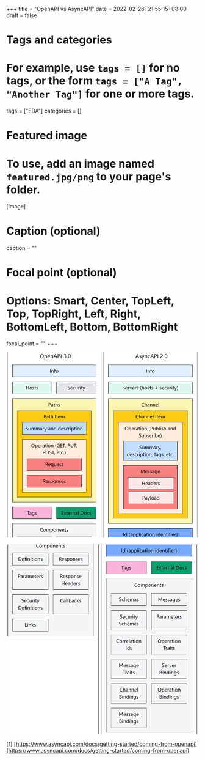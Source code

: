 +++
title = "OpenAPI vs AsyncAPI"
date = 2022-02-26T21:55:15+08:00
draft = false

# Tags and categories
# For example, use `tags = []` for no tags, or the form `tags = ["A Tag", "Another Tag"]` for one or more tags.
tags = ["EDA"]
categories = []

# Featured image
# To use, add an image named `featured.jpg/png` to your page's folder. 
[image]
  # Caption (optional)
  caption = ""

  # Focal point (optional)
  # Options: Smart, Center, TopLeft, Top, TopRight, Left, Right, BottomLeft, Bottom, BottomRight
  focal_point = ""
+++


![](/img/post/openap-vs-asyncapi-1.png)

![](/img/post/openap-vs-asyncapi-2.png)


[1] [https://www.asyncapi.com/docs/getting-started/coming-from-openapi](https://www.asyncapi.com/docs/getting-started/coming-from-openapi)